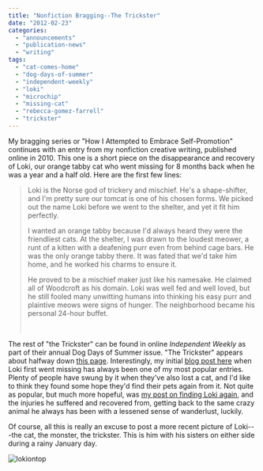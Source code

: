 ```yaml
---
title: "Nonfiction Bragging--The Trickster"
date: "2012-02-23"
categories:
  - "announcements"
  - "publication-news"
  - "writing"
tags:
  - "cat-comes-home"
  - "dog-days-of-summer"
  - "independent-weekly"
  - "loki"
  - "microchip"
  - "missing-cat"
  - "rebecca-gomez-farrell"
  - "trickster"
---
```


My bragging series or "How I Attempted to Embrace Self-Promotion" continues with an entry from my nonfiction creative writing, published online in 2010. This one is a short piece on the disappearance and recovery of Loki, our orange tabby cat who went missing for 8 months back when he was a year and a half old. Here are the first few lines:

> Loki is the Norse god of trickery and mischief. He's a shape-shifter, and I'm pretty sure our tomcat is one of his chosen forms. We picked out the name Loki before we went to the shelter, and yet it fit him perfectly.
>
> I wanted an orange tabby because I'd always heard they were the friendliest cats. At the shelter, I was drawn to the loudest meower, a runt of a kitten with a deafening purr even from behind cage bars. He was the only orange tabby there. It was fated that we'd take him home, and he worked his charms to ensure it.
>
> He proved to be a mischief maker just like his namesake. He claimed all of Woodcroft as his domain. Loki was well fed and well loved, but he still fooled many unwitting humans into thinking his easy purr and plaintive meows were signs of hunger. The neighborhood became his personal 24-hour buffet.
>
>  

The rest of "the Trickster" can be found in online _Independent Weekly_ as part of their annual Dog Days of Summer issue. "The Trickster" appears about halfway down [this page](http://www.indyweek.com/indyweek/more-readers-pet-tales/Content?oid=1578869 "The Trickster"). Interestingly, my initial [blog post here](/blog/2009/06/my-cat-is-missing/ "My Cat is Missing") when Loki first went missing has always been one of my most popular entries. Plenty of people have swung by it when they've also lost a cat, and I'd like to think they found some hope they'd find their pets again from it. Not quite as popular, but much more hopeful, was [my post on finding Loki again](/blog/2010/01/my-cat-is-home/ "My Cat is Home"), and the injuries he suffered and recovered from, getting back to the same crazy animal he always has been with a lessened sense of wanderlust, luckily.

Of course, all this is really an excuse to post a more recent picture of Loki---the cat, the monster, the trickster. This is him with his sisters on either side during a rainy January day.

![lokiontop](https://d2ypg8o05lff0b.cloudfront.net/wp-content/uploads/sites/3/2012/02/lokiontop.jpg)

